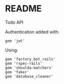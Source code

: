 # README

Todo API

Authentication added with: 

	gem 'jwt'

Using: 

	gem 'factory_bot_rails'
 	gem 'rspec-rails'
 	gem 'shoulda-matchers'
 	gem 'faker'
  	gem 'database_cleaner'